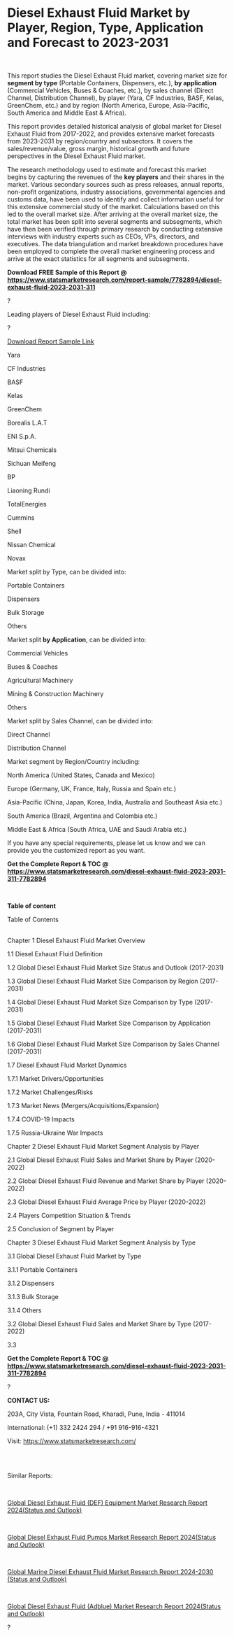 <h1>Diesel Exhaust Fluid Market by Player, Region, Type, Application and Forecast to 2023-2031</h1><br/><p>This report studies the Diesel Exhaust Fluid market, covering market size for <strong>segment by type</strong> (Portable Containers, Dispensers, etc.), <strong>by application</strong> (Commercial Vehicles, Buses & Coaches, etc.), by sales channel (Direct Channel, Distribution Channel), by player (Yara, CF Industries, BASF, Kelas, GreenChem, etc.) and by region (North America, Europe, Asia-Pacific, South America and Middle East & Africa).</p>
 
 
 
 <p>This report provides detailed historical analysis of global market for Diesel Exhaust Fluid from 2017-2022, and provides extensive market forecasts from 2023-2031 by region/country and subsectors. It covers the sales/revenue/value, gross margin, historical growth and future perspectives in the Diesel Exhaust Fluid market.</p>
 
 
 
 <p>The research methodology used to estimate and forecast this market begins by capturing the revenues of the <strong>key players</strong> and their shares in the market. Various secondary sources such as press releases, annual reports, non-profit organizations, industry associations, governmental agencies and customs data, have been used to identify and collect information useful for this extensive commercial study of the market. Calculations based on this led to the overall market size. After arriving at the overall market size, the total market has been split into several segments and subsegments, which have then been verified through primary research by conducting extensive interviews with industry experts such as CEOs, VPs, directors, and executives. The data triangulation and market breakdown procedures have been employed to complete the overall market engineering process and arrive at the exact statistics for all segments and subsegments.</p>
 
 
 
 <div><b>Download FREE Sample of this Report @ <a href="https://www.statsmarketresearch.com/download-free-sample/7782894/diesel-exhaust-fluid-2023-2031-311">https://www.statsmarketresearch.com/report-sample/7782894/diesel-exhaust-fluid-2023-2031-311</a></b></div>
 
 
 
 <p>? </p>
 
 
 
 <p>Leading players of Diesel Exhaust Fluid including:</p>
 
 
 
 <p>? </p>
 
 
 
 <p><a href="https://www.statsmarketresearch.com/download-free-sample/7782894/diesel-exhaust-fluid-2023-2031-311">Download Report Sample Link</a></p>
 
 
 
 <p>Yara</p>
 
 
 
 <p>CF Industries</p>
 
 
 
 <p>BASF</p>
 
 
 
 <p>Kelas</p>
 
 
 
 <p>GreenChem</p>
 
 
 
 <p>Borealis L.A.T</p>
 
 
 
 <p>ENI S.p.A.</p>
 
 
 
 <p>Mitsui Chemicals</p>
 
 
 
 <p>Sichuan Meifeng</p>
 
 
 
 <p>BP</p>
 
 
 
 <p>Liaoning Rundi</p>
 
 
 
 <p>TotalEnergies</p>
 
 
 
 <p>Cummins</p>
 
 
 
 <p>Shell</p>
 
 
 
 <p>Nissan Chemical</p>
 
 
 
 <p>Novax</p>
 
 
 
 <p>Market split by Type, can be divided into:</p>
 
 
 
 <p>Portable Containers</p>
 
 
 
 <p>Dispensers</p>
 
 
 
 <p>Bulk Storage</p>
 
 
 
 <p>Others</p>
 
 
 
 <p>Market split <strong>by Application</strong>, can be divided into:</p>
 
 
 
 <p>Commercial Vehicles</p>
 
 
 
 <p>Buses & Coaches</p>
 
 
 
 <p>Agricultural Machinery</p>
 
 
 
 <p>Mining & Construction Machinery</p>
 
 
 
 <p>Others</p>
 
 
 
 <p>Market split by Sales Channel, can be divided into:</p>
 
 
 
 <p>Direct Channel</p>
 
 
 
 <p>Distribution Channel</p>
 
 
 
 <p>Market segment by Region/Country including:</p>
 
 
 
 <p>North America (United States, Canada and Mexico)</p>
 
 
 
 <p>Europe (Germany, UK, France, Italy, Russia and Spain etc.)</p>
 
 
 
 <p>Asia-Pacific (China, Japan, Korea, India, Australia and Southeast Asia etc.)</p>
 
 
 
 <p>South America (Brazil, Argentina and Colombia etc.)</p>
 
 
 
 <p>Middle East & Africa (South Africa, UAE and Saudi Arabia etc.)</p>
 
 
 
 <p>If you have any special requirements, please let us know and we can provide you the customized report as you want.</p>
 
 
 
 <div><b>Get the Complete Report & TOC @ <a href="https://www.statsmarketresearch.com/diesel-exhaust-fluid-2023-2031-311-7782894">https://www.statsmarketresearch.com/diesel-exhaust-fluid-2023-2031-311-7782894</a></b></div>
 
 
 
 <p><br />
 
 <b>Table of content</b></p>
 
 
 
 <p>Table of Contents<br />
 
 <br />
 
 Chapter 1 Diesel Exhaust Fluid Market Overview<br />
 
 1.1 Diesel Exhaust Fluid Definition<br />
 
 1.2 Global Diesel Exhaust Fluid Market Size Status and Outlook (2017-2031)<br />
 
 1.3 Global Diesel Exhaust Fluid Market Size Comparison by Region (2017-2031)<br />
 
 1.4 Global Diesel Exhaust Fluid Market Size Comparison by Type (2017-2031)<br />
 
 1.5 Global Diesel Exhaust Fluid Market Size Comparison by Application (2017-2031)<br />
 
 1.6 Global Diesel Exhaust Fluid Market Size Comparison by Sales Channel (2017-2031)<br />
 
 1.7 Diesel Exhaust Fluid Market Dynamics<br />
 
 1.7.1 Market Drivers/Opportunities<br />
 
 1.7.2 Market Challenges/Risks<br />
 
 1.7.3 Market News (Mergers/Acquisitions/Expansion)<br />
 
 1.7.4 COVID-19 Impacts<br />
 
 1.7.5 Russia-Ukraine War Impacts<br />
 
 Chapter 2 Diesel Exhaust Fluid Market Segment Analysis by Player<br />
 
 2.1 Global Diesel Exhaust Fluid Sales and Market Share by Player (2020-2022)<br />
 
 2.2 Global Diesel Exhaust Fluid Revenue and Market Share by Player (2020-2022)<br />
 
 2.3 Global Diesel Exhaust Fluid Average Price by Player (2020-2022)<br />
 
 2.4 Players Competition Situation & Trends<br />
 
 2.5 Conclusion of Segment by Player<br />
 
 Chapter 3 Diesel Exhaust Fluid Market Segment Analysis by Type<br />
 
 3.1 Global Diesel Exhaust Fluid Market by Type<br />
 
 3.1.1 Portable Containers<br />
 
 3.1.2 Dispensers<br />
 
 3.1.3 Bulk Storage<br />
 
 3.1.4 Others<br />
 
 3.2 Global Diesel Exhaust Fluid Sales and Market Share by Type (2017-2022)<br />
 
 3.3</p>
 
 
 
 <div><b>Get the Complete Report & TOC @ <a href="https://www.statsmarketresearch.com/diesel-exhaust-fluid-2023-2031-311-7782894">https://www.statsmarketresearch.com/diesel-exhaust-fluid-2023-2031-311-7782894</a></b></div>
 
 
 
 <p>? </p>
 
 
 
 <p><b>CONTACT US:</b><br />
 
 203A, City Vista, Fountain Road, Kharadi, Pune, India - 411014<br />
 
 International: (+1) 332 2424 294 / +91 916-916-4321<br />
 
 Visit: <a href="https://www.statsmarketresearch.com/">https://www.statsmarketresearch.com/</a><br />
 
 <br />
 
 <br />
 
 Similar Reports:<br />
 
 <br />
 
 <a href="https://www.statsmarketresearch.com/global-diesel-exhaust-fluid-equipment-2024-906-7988293">Global Diesel Exhaust Fluid (DEF) Equipment Market Research Report 2024(Status and Outlook)</a><br />
 
 <br />
 
 <a href="https://www.statsmarketresearch.com/global-diesel-exhaust-fluid-pumps-2024-788-7988294">Global Diesel Exhaust Fluid Pumps Market Research Report 2024(Status and Outlook)</a><br />
 
 <br />
 
 <a href="https://www.statsmarketresearch.com/global-marine-diesel-exhaust-fluid-2024-2030-833-7944420">Global Marine Diesel Exhaust Fluid Market Research Report 2024-2030 (Status and Outlook)</a><br />
 
 <br />
 
 <a href="https://www.statsmarketresearch.com/global-diesel-exhaust-fluid-2024-865-7907262">Global Diesel Exhaust Fluid (Adblue) Market Research Report 2024(Status and Outlook)</a><br />
 
 ? </p>